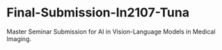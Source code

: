 # Final-Submission-In2107-Tuna
Master Seminar Submission for AI in Vision-Language Models in Medical Imaging.
